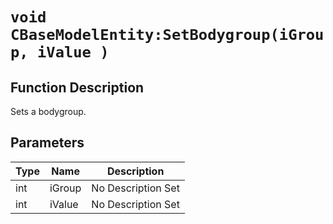 # `void CBaseModelEntity:SetBodygroup(iGroup, iValue )`
## Function Description
Sets a bodygroup.
## Parameters
Type|Name|Description
--|--|--
int|iGroup|No Description Set
int|iValue|No Description Set
